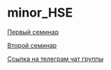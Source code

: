 # minor_HSE

[Первый семинар](/seminars/sem1/)

[Второй семинар](/seminars/sem2/)

[Ссылка на телеграм чат группы](https://t.me/joinchat/AAAAAAvLzKErK0Dy1yKrcQ)
